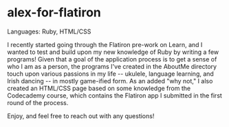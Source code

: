 # alex-for-flatiron

Languages: Ruby, HTML/CSS

I recently started going through the Flatiron pre-work on Learn, and I wanted to test and build upon my new knowledge of Ruby by writing a few programs! Given that a goal of the application process is to get a sense of who I am as a person, the programs I've created in the AboutMe directory touch upon various passions in my life -- ukulele, language learning, and Irish dancing -- in mostly game-ified form. As an added "why not," I also created an HTML/CSS page based on some knowledge from the Codecademy course, which contains the Flatiron app I submitted in the first round of the process. 

Enjoy, and feel free to reach out with any questions!
